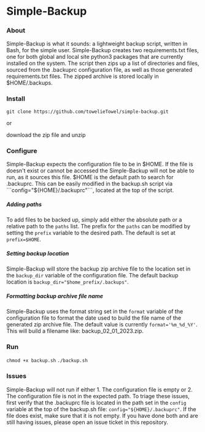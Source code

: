 # Simple-Backup

### About

Simple-Backup is what it sounds: a lightweight backup script, written in Bash, for the simple user. Simple-Backup creates two requirements.txt files, one for both global and local site python3 packages that are currently installed on the system. The script then zips up a list of directories and files, sourced from the .backuprc configuration file, as well as those generated requirements.txt files. The zipped archive is stored locally in $HOME/.backups. 

### Install
```git clone https://github.com/towelieTowel/simple-backup.git```

or

download the zip file and unzip 

### Configure
Simple-Backup expects the configuration file to be in $HOME. If the file is doesn't exist or cannot be accessed the Simple-Backup will not be able to run, as it sources this file. $HOME is the default path to search for .backuprc. This can be easily modified in the backup.sh script via ```config="${HOME}/.backuprc"```, located at the top of the script. 

##### Adding paths
To add files to be backed up, simply add either the absolute path or a relative path to the ```paths``` list. The prefix for the ```paths``` can be modified by setting the ```prefix``` variable to the desired path. The default is set at ```prefix=$HOME```.  

##### Setting backup location
Simple-Backup will store the backup zip archive file to the location set in the ```backup_dir``` variable of the configuration file. The default backup location is ```backup_dir="$home_prefix/.backups"```.

##### Formatting backup archive file name
Simple-Backup uses the format string set in the ```format``` variable of the configuration file to format the date used to build the file name of the generated zip archive file. The default value is currently ```format='%m_%d_%Y'```. This will build a filename like: backup_02_01_2023.zip.

### Run

```chmod +x backup.sh``` 
```./backup.sh```

### Issues
Simple-Backup will not run if either 1. The configuration file is empty or 2. The configuration file is not in the expected path. To triage these issues, first verify that the .backuprc file is located in the path set in the ```config``` variable at the top of the backup.sh file: ```config="${HOME}/.backuprc"```. If the file does exist, make sure that it is not empty. If you have done both and are still having issues, please open an issue ticket in this repository. 

